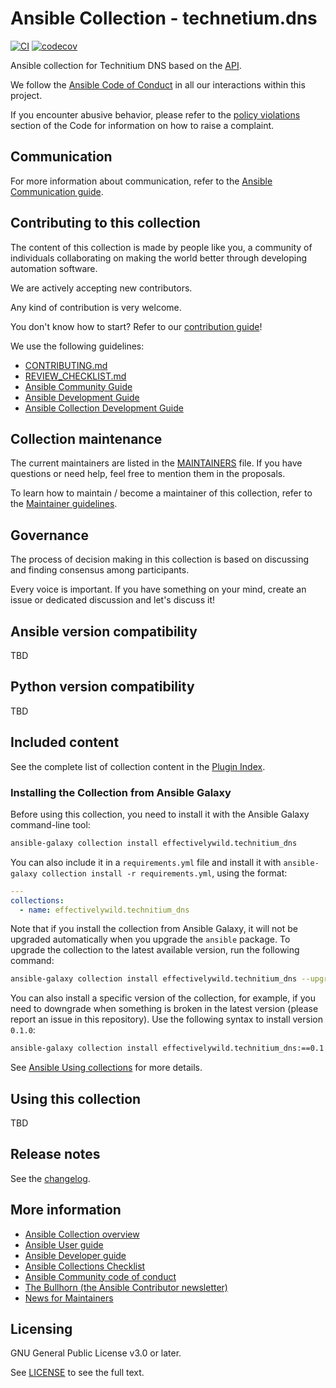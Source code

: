 # Ansible Collection - technetium.dns

[![CI](https://github.com/effectivelywild/ansible-collection-technitium-dns/workflows/CI/badge.svg?event=push)](https://github.com/effectivelywild/ansible-collection-technitium-dns/actions) [![codecov](https://codecov.io/github/effectivelywild/ansible-collection-technitium-dns/graph/badge.svg?token=UVSWMN1RV1)](https://codecov.io/github/effectivelywild/ansible-collection-technitium-dns)

Ansible collection for Technitium DNS based on the [API](https://github.com/TechnitiumSoftware/DnsServer/blob/master/APIDOCS.md).


We follow the [Ansible Code of Conduct](https://docs.ansible.com/ansible/devel/community/code_of_conduct.html) in all our interactions within this project.

If you encounter abusive behavior, please refer to the [policy violations](https://docs.ansible.com/ansible/devel/community/code_of_conduct.html#policy-violations) section of the Code for information on how to raise a complaint.

## Communication

For more information about communication, refer to the [Ansible Communication guide](https://docs.ansible.com/ansible/devel/community/communication.html).

## Contributing to this collection

The content of this collection is made by people like you, a community of individuals collaborating on making the world better through developing automation software.

We are actively accepting new contributors.

Any kind of contribution is very welcome.

You don't know how to start? Refer to our [contribution guide](CONTRIBUTING.md)!

We use the following guidelines:

* [CONTRIBUTING.md](CONTRIBUTING.md)
* [REVIEW_CHECKLIST.md](REVIEW_CHECKLIST.md)
* [Ansible Community Guide](https://docs.ansible.com/ansible/latest/community/index.html)
* [Ansible Development Guide](https://docs.ansible.com/ansible/devel/dev_guide/index.html)
* [Ansible Collection Development Guide](https://docs.ansible.com/ansible/devel/dev_guide/developing_collections.html#contributing-to-collections)

## Collection maintenance

The current maintainers are listed in the [MAINTAINERS](MAINTAINERS) file. If you have questions or need help, feel free to mention them in the proposals.

To learn how to maintain / become a maintainer of this collection, refer to the [Maintainer guidelines](MAINTAINING.md).

## Governance

The process of decision making in this collection is based on discussing and finding consensus among participants.

Every voice is important. If you have something on your mind, create an issue or dedicated discussion and let's discuss it!


## Ansible version compatibility

TBD

## Python version compatibility

TBD

## Included content
See the complete list of collection content in the [Plugin Index](TBD).

### Installing the Collection from Ansible Galaxy

Before using this collection, you need to install it with the Ansible Galaxy command-line tool:
```bash
ansible-galaxy collection install effectivelywild.technitium_dns
```

You can also include it in a `requirements.yml` file and install it with `ansible-galaxy collection install -r requirements.yml`, using the format:
```yaml
---
collections:
  - name: effectivelywild.technitium_dns
```

Note that if you install the collection from Ansible Galaxy, it will not be upgraded automatically when you upgrade the `ansible` package. To upgrade the collection to the latest available version, run the following command:
```bash
ansible-galaxy collection install effectivelywild.technitium_dns --upgrade
```

You can also install a specific version of the collection, for example, if you need to downgrade when something is broken in the latest version (please report an issue in this repository). Use the following syntax to install version `0.1.0`:

```bash
ansible-galaxy collection install effectivelywild.technitium_dns:==0.1.0
```

See [Ansible Using collections](https://docs.ansible.com/ansible/devel/user_guide/collections_using.html) for more details.

## Using this collection

TBD

## Release notes

See the [changelog](https://github.com/effectivelywild/ansible-collection-technitium-dns/tree/main/CHANGELOG.rst).

## More information

- [Ansible Collection overview](https://github.com/ansible-collections/overview)
- [Ansible User guide](https://docs.ansible.com/ansible/devel/user_guide/index.html)
- [Ansible Developer guide](https://docs.ansible.com/ansible/devel/dev_guide/index.html)
- [Ansible Collections Checklist](https://github.com/ansible-collections/overview/blob/main/collection_requirements.rst)
- [Ansible Community code of conduct](https://docs.ansible.com/ansible/devel/community/code_of_conduct.html)
- [The Bullhorn (the Ansible Contributor newsletter)](https://us19.campaign-archive.com/home/?u=56d874e027110e35dea0e03c1&id=d6635f5420)
- [News for Maintainers](https://github.com/ansible-collections/news-for-maintainers)

## Licensing

GNU General Public License v3.0 or later.

See [LICENSE](https://www.gnu.org/licenses/gpl-3.0.txt) to see the full text.
